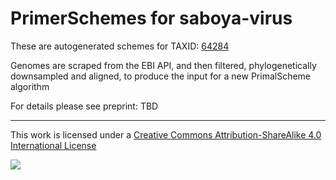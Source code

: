 # PrimerSchemes for saboya-virus

These are autogenerated schemes for TAXID: [64284](https://www.ncbi.nlm.nih.gov/Taxonomy/Browser/wwwtax.cgi?mode=Info&id=64284&lvl=3&lin=f&keep=1&srchmode=1&unlock)

Genomes are scraped from the EBI API, and then filtered, phylogenetically downsampled and aligned, to produce the input for a new PrimalScheme algorithm

For details please see preprint: TBD

------------------------------------------------------------------------

This work is licensed under a [Creative Commons Attribution-ShareAlike 4.0 International License](http://creativecommons.org/licenses/by-sa/4.0/) 

![](https://i.creativecommons.org/l/by-sa/4.0/88x31.png)